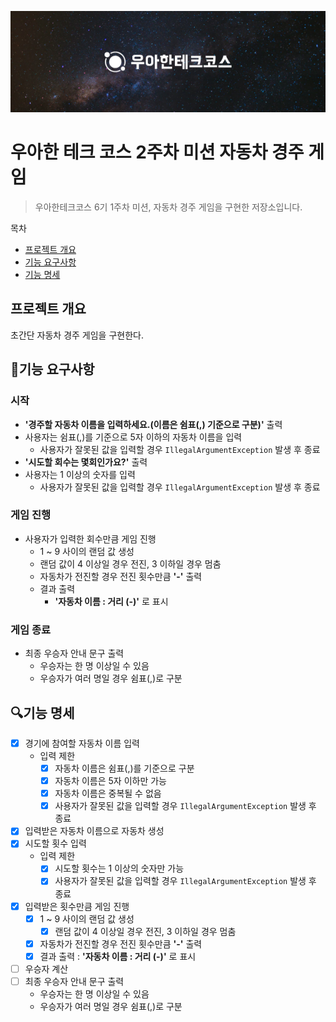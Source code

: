 <p align="center">
    <img src="./header.jpg" alt="우아한테크코스">
</p>

# 우아한 테크 코스 2주차 미션 자동차 경주 게임
> 우아한테크코스 6기 1주차 미션, 자동차 경주 게임을 구현한 저장소입니다.

목차
- [프로젝트 개요](#프로젝트-개요)
- [기능 요구사항](#기능-요구사항)
- [기능 명세](#기능-명세)

## 프로젝트 개요
초간단 자동차 경주 게임을 구현한다.

## 🚀기능 요구사항

### 시작
- **'경주할 자동차 이름을 입력하세요.(이름은 쉼표(,) 기준으로 구분)'** 출력
- 사용자는 쉼표(,)를 기준으로 5자 이하의 자동차 이름을 입력
  - 사용자가 잘못된 값을 입력할 경우 ```IllegalArgumentException``` 발생 후 종료
- **'시도할 회수는 몇회인가요?'** 출력
- 사용자는 1 이상의 숫자를 입력
  - 사용자가 잘못된 값을 입력할 경우 ```IllegalArgumentException``` 발생 후 종료

### 게임 진행
- 사용자가 입력한 회수만큼 게임 진행
  - 1 ~ 9 사이의 랜덤 값 생성
  - 랜덤 값이 4 이상일 경우 전진, 3 이하일 경우 멈춤
  - 자동차가 전진할 경우 전진 횟수만큼 **'-'** 출력
  - 결과 출력
    - **'자동차 이름 : 거리 (-)'** 로 표시

### 게임 종료
- 최종 우승자 안내 문구 출력
  - 우승자는 한 명 이상일 수 있음
  - 우승자가 여러 명일 경우 쉼표(,)로 구분

## 🔍기능 명세
- [x] 경기에 참여할 자동차 이름 입력
  - 입력 제한
    - [x] 자동차 이름은 쉼표(,)를 기준으로 구분
    - [x] 자동차 이름은 5자 이하만 가능
    - [x] 자동차 이름은 중복될 수 없음
    - [x] 사용자가 잘못된 값을 입력할 경우 ```IllegalArgumentException``` 발생 후 종료
- [x] 입력받은 자동차 이름으로 자동차 생성
- [x] 시도할 횟수 입력
  - 입력 제한
    - [x] 시도할 횟수는 1 이상의 숫자만 가능
    - [x] 사용자가 잘못된 값을 입력할 경우 ```IllegalArgumentException``` 발생 후 종료
- [x] 입력받은 횟수만큼 게임 진행
  - [X] 1 ~ 9 사이의 랜덤 값 생성
    - [x] 랜덤 값이 4 이상일 경우 전진, 3 이하일 경우 멈춤
  - [x] 자동차가 전진할 경우 전진 횟수만큼 **'-'** 출력
  - [x] 결과 출력 : **'자동차 이름 : 거리 (-)'** 로 표시
- [ ] 우승자 계산
- [ ] 최종 우승자 안내 문구 출력
  - 우승자는 한 명 이상일 수 있음
  - 우승자가 여러 명일 경우 쉼표(,)로 구분
